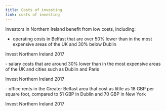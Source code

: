 ```yaml
---
title: Costs of investing
link: costs of investing
---
```

Investors in Northern Ireland benefit from low costs, including: 

- operating costs in Belfast that are over 50% lower than in the most expensive areas of the UK and 30% below Dublin
<div class="region--small-text"><p>Invest Northern Ireland 2017</p></div>
- salary costs that are around 30% lower than in the most expensive areas of the UK and cities such as Dublin and Paris
<div class="region--small-text"><p>Invest Northern Ireland 2017</p></div>
- office rents in the Greater Belfast area that cost as little as 18 GBP per square foot, compared to 51 GBP in Dublin and 70 GBP in New York
<div class="region--small-text"><p>Invest Northern Ireland 2017</p></div>
